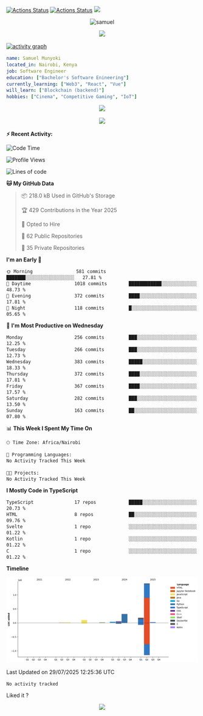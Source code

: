 [![Actions Status](https://github.com/guilyx/guilyx/workflows/wakatime-stats/badge.svg)](https://github.com/samuelmunyoki/samuelmunyoki/actions)
[![Actions Status](https://github.com/guilyx/guilyx/workflows/update-gh-activity/badge.svg)](https://github.com/samuelmunyoki/samuelmunyoki/actions)
![](https://visitor-badge.glitch.me/badge?page_id=samuelmunyoki.samuelmunyoki)

<!-- <p align="center">
<img alt="loficity" width="600px" src="https://github.com/HyunCafe/HyunCafe/raw/main/assests/loficity.gif"</img>
</p> -->

<p align="center">
  <img src="https://socialify.git.ci/samuelmunyoki/samuelmunyoki/image?font=Source%20Code%20Pro&forks=1&issues=1&language=1&name=1&owner=1&pattern=Plus&pulls=1&stargazers=1&theme=Dark" alt="samuel" width="700" height="300" />
</p>



<p align="center">
  <img alig src="https://github-profile-trophy.vercel.app/?username=samuelmunyoki&theme=onedark&column=-1" />
</p>

[![activity graph](https://github-readme-activity-graph.vercel.app/graph?username=samuelmunyoki&theme=github-dark-dimmed&custom_title=Samuel's%20Activity%20Graph&hide_border=true)](https://github.com/ashutosh00710/github-readme-activity-graph)

```yaml
name: Samuel Munyoki
located_in: Nairobi, Kenya
job: Software Engineer 
education: ["Bachelor's Software Enineering"]
currently_learning: ["Web3", "React", "Vue"]
will_learn: ["Blockchain (backend)"]
hobbies: ["Cinema", "Competitive Gaming", "IoT"]
```

<p align="center">
  <img src="https://spotify-github-profile.vercel.app/api/view?uid=11147618695&cover_image=true&theme=novatorem&show_offline=true&background_color=121212&interchange=false&bar_color=53b14f&bar_color_cover=false">
</p>

<p align="center">
  <img src="https://spotify-recently-played-readme.vercel.app/api?user=11147618695&count=5">
</p>


**:zap: Recent Activity:**

<!--START_SECTION:activity-->

<!--END_SECTION:activity-->

<!--START_SECTION:waka-->
![Code Time](http://img.shields.io/badge/Code%20Time-0%20secs-blue)

![Profile Views](http://img.shields.io/badge/Profile%20Views-0-blue)

![Lines of code](https://img.shields.io/badge/From%20Hello%20World%20I%27ve%20Written-2.2%20million%20lines%20of%20code-blue)

**🐱 My GitHub Data** 

> 📦 218.0 kB Used in GitHub's Storage 
 > 
> 🏆 429 Contributions in the Year 2025
 > 
> 💼 Opted to Hire
 > 
> 📜 62 Public Repositories 
 > 
> 🔑 35 Private Repositories 
 > 
**I'm an Early 🐤** 

```text
🌞 Morning                581 commits         ███████░░░░░░░░░░░░░░░░░░   27.81 % 
🌆 Daytime                1018 commits        ████████████░░░░░░░░░░░░░   48.73 % 
🌃 Evening                372 commits         ████░░░░░░░░░░░░░░░░░░░░░   17.81 % 
🌙 Night                  118 commits         █░░░░░░░░░░░░░░░░░░░░░░░░   05.65 % 
```
📅 **I'm Most Productive on Wednesday** 

```text
Monday                   256 commits         ███░░░░░░░░░░░░░░░░░░░░░░   12.25 % 
Tuesday                  266 commits         ███░░░░░░░░░░░░░░░░░░░░░░   12.73 % 
Wednesday                383 commits         █████░░░░░░░░░░░░░░░░░░░░   18.33 % 
Thursday                 372 commits         ████░░░░░░░░░░░░░░░░░░░░░   17.81 % 
Friday                   367 commits         ████░░░░░░░░░░░░░░░░░░░░░   17.57 % 
Saturday                 282 commits         ███░░░░░░░░░░░░░░░░░░░░░░   13.50 % 
Sunday                   163 commits         ██░░░░░░░░░░░░░░░░░░░░░░░   07.80 % 
```


📊 **This Week I Spent My Time On** 

```text
🕑︎ Time Zone: Africa/Nairobi

💬 Programming Languages: 
No Activity Tracked This Week

🐱‍💻 Projects: 
No Activity Tracked This Week
```

**I Mostly Code in TypeScript** 

```text
TypeScript               17 repos            █████░░░░░░░░░░░░░░░░░░░░   20.73 % 
HTML                     8 repos             ██░░░░░░░░░░░░░░░░░░░░░░░   09.76 % 
Svelte                   1 repo              ░░░░░░░░░░░░░░░░░░░░░░░░░   01.22 % 
Kotlin                   1 repo              ░░░░░░░░░░░░░░░░░░░░░░░░░   01.22 % 
C                        1 repo              ░░░░░░░░░░░░░░░░░░░░░░░░░   01.22 % 
```



**Timeline**

![Lines of Code chart](https://raw.githubusercontent.com/samuelmunyoki/samuelmunyoki/main/assets/bar_graph.png)


 Last Updated on 29/07/2025 12:25:36 UTC
<!--END_SECTION:waka-->

<!--START_SECTION:waka-simple-->

```text
No activity tracked
```

<!--END_SECTION:waka-simple-->

Liked it ?

<p align="center">
  <img src="https://capsule-render.vercel.app/api?type=waving&color=gradient&height=60&section=footer"/>
</p>
